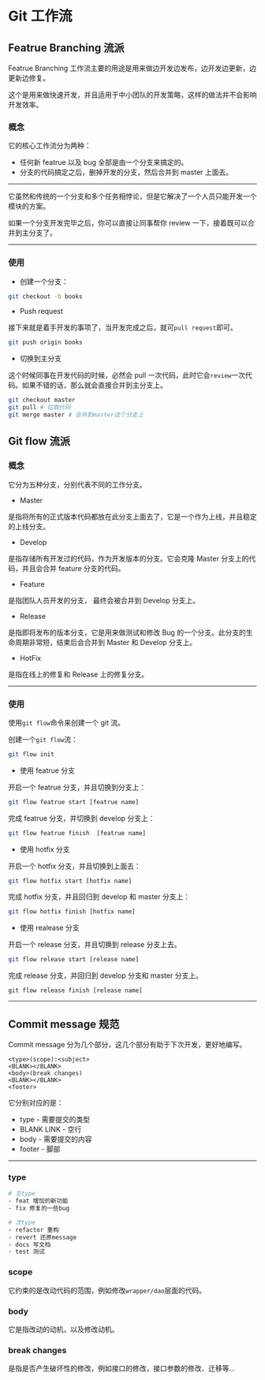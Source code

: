 # Git 工作流

## Featrue Branching 流派

Featrue Branching 工作流主要的用途是用来做边开发边发布，边开发边更新，边更新边修复。

这个是用来做快速开发，并且适用于中小团队的开发策略，这样的做法并不会影响开发效率。

### 概念

它的核心工作流分为两种：

- 任何新 featrue 以及 bug 全部是由一个分支来搞定的。
- 分支的代码搞定之后，删掉开发的分支，然后合并到 master 上面去。

---

它虽然和传统的一个分支和多个任务相悖论，但是它解决了一个人员只能开发一个模块的方案。

如果一个分支开发完毕之后，你可以直接让同事帮你 review 一下，接着既可以合并到主分支了。

---

### 使用

- 创建一个分支：

```bash
git checkout -b books
```

- Push request

接下来就是着手开发的事项了，当开发完成之后，就可`pull request`即可。

```bash
git push origin books
```

- 切换到主分支

这个时候同事在开发代码的时候，必然会 pull 一次代码，此时它会`review`一次代码。如果不错的话，那么就会直接合并到主分支上。

```bash
git checkout master
git pull # 拉取代码
git merge master # 合并到master这个分支上
```

## Git flow 流派

### 概念

它分为五种分支，分别代表不同的工作分支。

- Master

是指将所有的正式版本代码都放在此分支上面去了，它是一个作为上线，并且稳定的上线分支。

- Develop

是指存储所有开发过的代码，作为开发版本的分支。它会克隆 Master 分支上的代码，并且会合并 feature 分支的代码。

- Feature

是指团队人员开发的分支， 最终会被合并到 Develop 分支上。

- Release

是指即将发布的版本分支，它是用来做测试和修改 Bug 的一个分支。此分支的生命周期非常短，结束后会合并到 Master 和 Develop 分支上。

- HotFix

是指在线上的修复和 Release 上的修复分支。

---

### 使用

使用`git flow`命令来创建一个 git 流。

创建一个`git flow`流：

```bash
git flow init
```

- 使用 featrue 分支

开启一个 featrue 分支，并且切换到分支上：

```bash
git flow featrue start [featrue name]
```

完成 featrue 分支，并切换到 develop 分支上：

```bash
git flow featrue finish  [featrue name]
```

- 使用 hotfix 分支

开启一个 hotfix 分支，并且切换到上面去：

```bash
git flow hotfix start [hotfix name]
```

完成 hotfix 分支，并且回归到 develop 和 master 分支上：

```bash
git flow hotfix finish [hotfix name]
```

- 使用 realease 分支

开启一个 release 分支，并且切换到 release 分支上去。

```bash
git flow release start [release name]
```

完成 release 分支，并回归到 develop 分支和 master 分支上。

```bashs
git flow release finish [release name]
```

---

## Commit message 规范

Commit message 分为几个部分，这几个部分有助于下次开发，更好地编写。

```
<type>(scope):<subject>
<BLANK></BLANK>
<body>(break changes)
<BLANK></BLANK>
<footer>
```

它分别对应的是：

- type - 需要提交的类型
- BLANK LINK - 空行
- body - 需要提交的内容
- footer - 脚部

---

### type

```bash
# 主type
- feat 增加的新功能
- fix 修复的一些bug

# 次type
- refactor 重构
- revert 还原message
- docs 写文档
- test 测试
```

### scope

它约束的是改动代码的范围，例如修改`wrapper/dao`层面的代码。

### body

它是指改动的动机，以及修改动机。

### break changes

是指是否产生破坏性的修改，例如接口的修改，接口参数的修改、迁移等...
